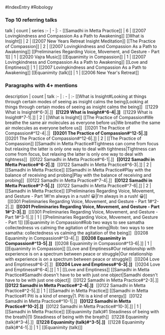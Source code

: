 #IndexEntry #Robology

### Top 10 referring talks
talk | count | series
:- | - |: -
[[Samadhi in Metta Practice]] | 6 | [[2007 Lovingkindness and Compassion As a Path to Awakening]]
[[What is Insight]] | 2 | [[2007 New Years Retreat Insight Meditation]]
[[The Practice of Compassion]] | 2 | [[2007 Lovingkindness and Compassion As a Path to Awakening]]
[[Preliminaries Regarding Voice, Movement, and Gesture - Part 1]] | 1 | [[2020 Vajra Music]]
[[Equanimity in Compassion]] | 1 | [[2007 Lovingkindness and Compassion As a Path to Awakening]]
[[Love and Emptiness]] | 1 | [[2007 Lovingkindness and Compassion As a Path to Awakening]]
[[Equanimity (talk)]] | 1 | [[2006 New Year's Retreat]]

### Paragraphs with 4+ mentions
description | count | talk
:- | : - | :-
[[What is Insight#Looking at things through certain modes of seeing as insight calms the being\|Looking at things through certain modes of seeing as insight calms the being]] &nbsp;&nbsp;[[1229 What is Insight#^6-3\|.]] &nbsp; **[[1229 What is Insight#^6-4\|.]]** &nbsp; [[1229 What is Insight#^7-1\|.]] | 2 | [[What is Insight]]
[[The Practice of Compassion#We breathe the same air molecules as everyone before us\|We breathe the same air molecules as everyone before us]] &nbsp;&nbsp;[[0201 The Practice of Compassion#^12-4\|.]] &nbsp; **[[0201 The Practice of Compassion#^12-5\|.]]** &nbsp; [[0201 The Practice of Compassion#^12-6\|.]] | 2 | [[The Practice of Compassion]]
[[Samadhi in Metta Practice#Tightness can come from focus but relaxing the latter is only one way to deal with tightness\|Tightness can come from focus, but relaxing the latter is only one way to deal with tightness]] &nbsp;&nbsp;[[0122 Samadhi in Metta Practice#^6-1\|.]] &nbsp; **[[0122 Samadhi in Metta Practice#^6-2\|.]]** &nbsp; [[0122 Samadhi in Metta Practice#^6-3\|.]] | 2 | [[Samadhi in Metta Practice]]
[[Samadhi in Metta Practice#Play with the balance of receiving and probing\|Play with the balance of receiving and probing]] &nbsp;&nbsp;[[0122 Samadhi in Metta Practice#^7-4\|.]] &nbsp; **[[0122 Samadhi in Metta Practice#^7-5\|.]]** &nbsp; [[0122 Samadhi in Metta Practice#^7-6\|.]] | 2 | [[Samadhi in Metta Practice]]
[[Preliminaries Regarding Voice, Movement, and Gesture - Part 1#I'm always in a rush! 😀\|I'm always in a rush! 😀]] &nbsp;&nbsp;[[0301 Preliminaries Regarding Voice, Movement, and Gesture - Part 1#^2-2\|.]] &nbsp; **[[0301 Preliminaries Regarding Voice, Movement, and Gesture - Part 1#^2-3\|.]]** &nbsp; [[0301 Preliminaries Regarding Voice, Movement, and Gesture - Part 1#^3-1\|.]] | 1 | [[Preliminaries Regarding Voice, Movement, and Gesture - Part 1]]
[[Equanimity in Compassion#Rob two ways to see samatha collectedness vs calming the agitation of the being\|Rob: two ways to see samatha: collectedness vs calming the agitation of the being]] &nbsp;&nbsp;[[0208 Equanimity in Compassion#^13-4\|.]] &nbsp; **[[0208 Equanimity in Compassion#^13-5\|.]]** &nbsp; [[0208 Equanimity in Compassion#^13-6\|.]] | 1 | [[Equanimity in Compassion]]
[[Love and Emptiness#Our relationship with experience is on a spectrum between peace or struggle\|Our relationship with experience is on a spectrum between peace or struggle]] &nbsp;&nbsp;[[0204 Love and Emptiness#^6-2\|.]] &nbsp; **[[0204 Love and Emptiness#^6-3\|.]]** &nbsp; [[0204 Love and Emptiness#^6-4\|.]] | 1 | [[Love and Emptiness]]
[[Samadhi in Metta Practice#Samadhi doesn't have to be with just one object\|Samadhi doesn't have to be with just one object]] &nbsp;&nbsp;[[0122 Samadhi in Metta Practice#^2-3\|.]] &nbsp; **[[0122 Samadhi in Metta Practice#^2-4\|.]]** &nbsp; [[0122 Samadhi in Metta Practice#^2-5\|.]] | 1 | [[Samadhi in Metta Practice]]
[[Samadhi in Metta Practice#1 Piti is a kind of energy\|1. Piti is a kind of energy]] &nbsp;&nbsp;[[0122 Samadhi in Metta Practice#^10-1\|.]] &nbsp; **[[0122 Samadhi in Metta Practice#^10-2\|.]]** &nbsp; [[0122 Samadhi in Metta Practice#^10-3\|.]] | 1 | [[Samadhi in Metta Practice]]
[[Equanimity (talk)#1 Steadiness of being with the breath\|(1) Steadiness of being with the breath]] &nbsp;&nbsp;[[1228 Equanimity (talk)#^3-4\|.]] &nbsp; **[[1228 Equanimity (talk)#^3-5\|.]]** &nbsp; [[1228 Equanimity (talk)#^4-1\|.]] | 1 | [[Equanimity (talk)]]

